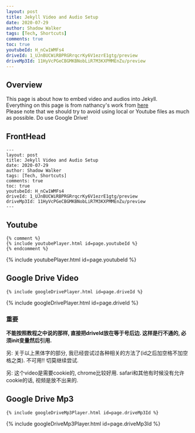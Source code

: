 ```yaml
---
layout: post
title: Jekyll Video and Audio Setup
date: 2020-07-29
author: Shadow Walker
tags: [Tech, Shortcuts]
comments: true
toc: true
youtubeId: H_nCw1WMFs4
driveId: 1_UJnBUCWiRBPRGRrqcrKy6V1ezrE1gtg/preview
driveMp3Id: 11HyVcPGeCBGMKBNobLiR7M3KXPMMEnZu/preview
---
```


## Overview
This page is about how to embed video and audios into Jekyll.   
Everything on this page is from nathancy's work from [here](https://github.com/nathancy/jekyll-embed-video#embed-google-drive)  
Please note that we should try to avoid using local or Youtube files as much as possible. Do use Google Drive!

## FrontHead

```
---
layout: post
title: Jekyll Video and Audio Setup
date: 2020-07-29
author: Shadow Walker
tags: [Tech, Shortcuts]
comments: true
toc: true
youtubeId: H_nCw1WMFs4
driveId: 1_UJnBUCWiRBPRGRrqcrKy6V1ezrE1gtg/preview
driveMp3Id: 11HyVcPGeCBGMKBNobLiR7M3KXPMMEnZu/preview
---
```

## Youtube
```
{% comment %}
{% include youtubePlayer.html id=page.youtubeId %}
{% endcomment %}
```

{% include youtubePlayer.html id=page.youtubeId %}

## Google Drive Video
```
{% include googleDrivePlayer.html id=page.driveId %}
```

{% include googleDrivePlayer.html id=page.driveId %}

### 重要

**不能按照教程之中说的那样, 直接把driveId放在等于号后边. 这样是行不通的, 必须init变量然后引用.** 

另: 关于以上黑体字的部分, 我已经尝试过各种相关的方法了(id之后加空格不加空格之类). 不可用!! 切莫继续尝试. 

另: 这个video是需要cookie的, chrome比较好用. safari和其他有时候没有允许cookie的话, 视频是放不出来的. 

## Google Drive Mp3
```
{% include googleDriveMp3Player.html id=page.driveMp3Id %}
```

{% include googleDriveMp3Player.html id=page.driveMp3Id %}